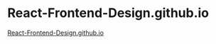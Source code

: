 # React-Frontend-Design.github.io

[React-Frontend-Design.github.io](https://React-Frontend-Design.github.io/)